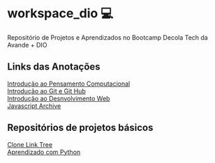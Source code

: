 # workspace_dio 💻
Repositório de Projetos e Aprendizados no Bootcamp Decola Tech da Avande + DIO

## Links das Anotações
[Introdução ao Pensamento Computacional](https://extreme-octopus-ecb.notion.site/INTRODU-O-PROGRAMA-O-E-PENSAMENTO-COMPUTACIONAL-679f3cf924614a7bab2842c7541422f1)<br>
[Introdução ao Git e Git Hub](https://extreme-octopus-ecb.notion.site/GIT-E-GITHUB-UMA-INTRODU-O-2002821c14394338af3c3b73b9bd647a)<br>
[Introdução ao Desnvolvimento Web](https://extreme-octopus-ecb.notion.site/DESENVOLVIMENTO-WEB-64c3e320f6964bfab339eaa77386f015)<br>
[Javascript Archive](https://extreme-octopus-ecb.notion.site/JAVASCRIPT-9742bd8e650b4bc78d98a5227f9c3a61)<br>

## Repositórios de projetos básicos
[Clone Link Tree](https://github.com/pedrofelixg/linktree_fragmentos.git)<br>
[Aprendizado com Python](https://github.com/pedrofelixg/python.git)<br>